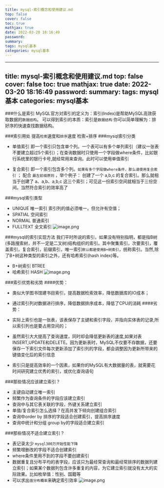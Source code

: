 ```yaml
---
title: mysql-索引概念和使用建议.md
top: false
cover: false
toc: true
mathjax: true
date: 2022-03-20 18:16:49
password:
summary:
tags: mysql基本
categories: mysql基本
---
```

---
title: mysql-索引概念和使用建议.md
top: false
cover: false
toc: true
mathjax: true
date: 2022-03-20 18:16:49
password:
summary:
tags: mysql基本
categories: mysql基本
---
###什么是索引
MySQL官方对索引的定义为：索引(Index)是帮助MySQL高效获取数据的`数据结构`。
可以得到索引的本质：索引是`数据结构`
你可以简单理解为：排好序的快速查找数据结构。

###索引用处
提高`检索`速度和`排序`速度
检索+排序
###mysql索引分类
- 单值索引 即一个索引只包含单个列。一个表可以有多个单列索引（建议一张表不要建立超过5个索引）；在查询数据时只使用一个字段做where条件，比如银行系统里的银行卡号,就经常用来查询。此时可以使用单值索引

- 复合索引 即一个索引包含多个列。`如果有多个字段做where条件，那么请使用复合索引` ； 配合 `最左前缀原则` ，举个例子： 创建了一个 a,b,c 的复合索引。那么就相当于创建了 a、a,b、a,b,c 这三个索引；可见这一份索引空间就相当于三份空间。当然符合索引的效率高了

###mysql索引类型
- UNIQUE 唯一索引 索引列的值必须唯一，但允许有空值；
- SPATIAL 空间索引
- NORMAL 普通索引
- FULLTEXT 全文索引
![image.png](https://upload-images.jianshu.io/upload_images/13965490-5989c610df96bb26.png?imageMogr2/auto-orient/strip%7CimageView2/2/w/1240)


###mysql的索引实现方法
我们平时所说的索引，如果没有特别指明，都是指B树(多路搜索树，并不一定是二叉树)结构组织的索引。其中聚集索引，次要索引，覆盖索引，复合索引，前缀索引，唯一索引`默认都是使用B+树索引`，统称索引。当然,除了B+树这种类型的索引之外，还有哈希索引(hash index)等。
- B+树索引 BTREE
- 哈希索引  HASH
![image.png](https://upload-images.jianshu.io/upload_images/13965490-547edc448630dfca.png?imageMogr2/auto-orient/strip%7CimageView2/2/w/1240)



###索引优势和劣势
####优势：
- 类似大学图书馆建书目索引，提高数据检索效率，降低数据库的IO成本；
- 通过索引列对数据进行排序，降低数据排序成本，降低了CPU的消耗
####劣势：
- 实际上索引也是一张表，该表保存了主键和索引字段，并指向实体表的记录,所以索引列也是要占用空间的；
- 虽然索引大大提高了查询速度，同时却会降低更新表的速度,如果对表INSERT,UPDATE和DELETE。因为更新表时，MySQL不仅要不存数据，还要保存一下索引文件每次更新添加了索引列的字段，都会调整因为更新所带来的键值变化后的索引信息

- 索引只是提高效率的一个因素，如果你的MySQL有大数据量的表，就需要花时间研究建立优秀的索引，或优化查询语句

###那些情况应该建立索引？
- 主键自动建立唯一索引
- 频繁作为查询条件的字段应该建立索引
- 查询中与其它表关联的字段，外键关系建立索引
- 单值/复合索引怎么选择？在高并发下倾向创建组合索引
- 查询中order by 排序的字段适合创建索引，提高排序速度
- 查询中统计和分组 group by的字段适合建立索引

###那些情况不适合建立索引？ 
- 表记录太少 `mysql300万开始性能下降`
- 频繁增删改的字段不适合创建索引
- where条件里用不到的字段不要创建索引
- 数据重复且分布平均的表字段，应该只为最经常查询和最经常排序的数据列建立索引；如果某个数据列包含许多重复的内容，为它建立索引就没有太大的实际效果。比如枚举值：性别、国籍等
- 可以求出`值分布概率`来确定索引效率
![image.png](https://upload-images.jianshu.io/upload_images/13965490-1986780b05215fc9.png?imageMogr2/auto-orient/strip%7CimageView2/2/w/1240)

